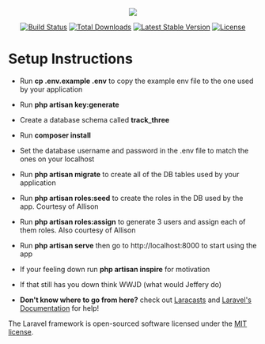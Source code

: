 <p align="center"><img src="https://laravel.com/assets/img/components/logo-laravel.svg"></p>

<p align="center">
<a href="https://travis-ci.org/laravel/framework"><img src="https://travis-ci.org/laravel/framework.svg" alt="Build Status"></a>
<a href="https://packagist.org/packages/laravel/framework"><img src="https://poser.pugx.org/laravel/framework/d/total.svg" alt="Total Downloads"></a>
<a href="https://packagist.org/packages/laravel/framework"><img src="https://poser.pugx.org/laravel/framework/v/stable.svg" alt="Latest Stable Version"></a>
<a href="https://packagist.org/packages/laravel/framework"><img src="https://poser.pugx.org/laravel/framework/license.svg" alt="License"></a>
</p>


# Setup Instructions
- Run **cp .env.example .env** to copy the example env file to the one used by your application
- Run **php artisan key:generate** 
- Create a database schema called **track_three**
- Run **composer install**
- Set the database username and password in the .env file to match the ones on your localhost
- Run **php artisan migrate** to create all of the DB tables used by your application
- Run **php artisan roles:seed** to create the roles in the DB used by the app. Courtesy of Allison
- Run **php artisan roles:assign** to generate 3 users and assign each of them roles. Also courtesy of Allison
- Run **php artisan serve** then go to http://localhost:8000 to start using the app
- If your feeling down run **php artisan inspire** for motivation
- If that still has you down think WWJD (what would Jeffery do)

- **Don't know where to go from here?** check out [Laracasts](https://laracasts.com/series/laravel-from-scratch-2018) and [Laravel's Documentation](https://laravel.com/) for help!


The Laravel framework is open-sourced software licensed under the [MIT license](https://opensource.org/licenses/MIT).
